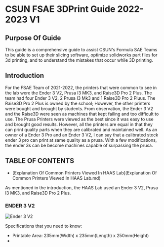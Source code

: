 # CSUN FSAE 3DPrint Guide 2022-2023 V1

## Purpose Of Guide

This guide is a comprehensive guide to assist CSUN's Formula SAE Teams to be able to set up their slicing software, optimize solidworks part files for 3d printing, and to understand the mistakes that occur while 3D printing. 

## Introduction
For the FSAE Team of 2021-2022, the printers that were common to see in the lab were the Ender 3 V2, Prusa I3 MK3, and Raise3D Pro 2 Plus. The team had four Ender 3 V2,  2 Prusa I3 Mk3 and 1 Raise3D Pro 2 Pluus. The Raise3D Pro 2 Plus is owned by the school; However, the other printers were bought and brought by students. From       observation, the Ender 3 V2 and the Raise3D were seen as machines that kept failing and too difficult to use. The Prusa Printers were viewed as the best since it was easy to use and brought good results. However, all the printers are equal in that they can print quality parts when they are calibrated and maintained well. As an owner of a Ender 3 Pro and an Ender 3 V2, I can say that a calibrated stock ender 3 pro can print at same quality as a prusa. With a few modifications, the ender 3s can be become machines capable of surpassing the prusa. 
 
## TABLE OF CONTENTS
* [Explanation Of Common Printers Viewed In HAAS Lab](Explanation Of Common Printers Viewed In HAAS Lab.md)


As mentioned in the introduction, the HAAS Lab used an Ender 3 V2, Prusa I3 MK3, and Raise3D Pro 2 Plus.

### ENDER 3 V2
![Ender 3 V2](https://www.creality3dofficial.com/files/goods/ender-3-V2-01.jpg)

Specifications that you need to know: 
* Printable Area: 235mm(Width) x 235mm(Length) x 250mm(Height)
* 

 
